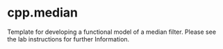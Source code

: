 # cpp.median
Template for developing a functional model of a median filter. Please see the lab instructions for further Information.
